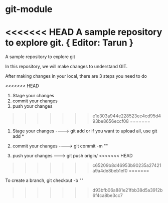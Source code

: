 # git-module
<<<<<<< HEAD
A sample repository to explore git.
{
    Editor: Tarun
}
=======
A sample repository to explore git

In this repository, we will make changes to understand GIT.

After making changes in your local,
there are 3 steps you need to do

<<<<<<< HEAD
1. Stage your changes
2. commit your changes
3. push your changes
>>>>>>> e1e303a944e228523ec4cd95d493be8656eccf08
=======
1. Stage your changes ----> git add <file name> or if you want to upload all, use git add *

2. commit your changes ---->  git commit -m "<your message>"

3. push your changes --->  git push origin/<branchname>
<<<<<<< HEAD
>>>>>>> c65209b8d46953b90235a27421a9a4de8beb1ef0
=======

To create a branch,
git checkout -b "<branch name>"
>>>>>>> d93bfb06a881e21fbb38d5a3912b6f4ca8be3cc7
